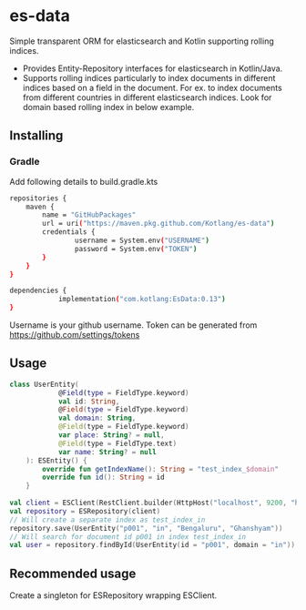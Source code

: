 # es-data
Simple transparent ORM for elasticsearch and Kotlin supporting rolling indices.

- Provides Entity-Repository interfaces for elasticsearch in Kotlin/Java.
- Supports rolling indices particularly to index documents in different indices based on a field in the document. 
For ex. to index documents from different countries in different elasticsearch indices. Look for domain
based rolling index in below example.

## Installing

### Gradle
Add following details to build.gradle.kts

```sh
repositories {
	maven {
		name = "GitHubPackages"
		url = uri("https://maven.pkg.github.com/Kotlang/es-data")
		credentials {
				username = System.env("USERNAME")
				password = System.env("TOKEN")
		}
	}
}

dependencies {
            implementation("com.kotlang:EsData:0.13")
}
```

Username is your github username.
Token can be generated from https://github.com/settings/tokens

## Usage

```kotlin
class UserEntity(
            @Field(type = FieldType.keyword)
            val id: String,
            @Field(type = FieldType.keyword)
            val domain: String,
            @Field(type = FieldType.keyword)
            var place: String? = null,
            @Field(type = FieldType.text)
            var name: String? = null
    ): ESEntity() {
        override fun getIndexName(): String = "test_index_$domain"
        override fun id(): String = id
    }
    
val client = ESClient(RestClient.builder(HttpHost("localhost", 9200, "http")))
val repository = ESRepository(client)
// Will create a separate index as test_index_in
repository.save(UserEntity("p001", "in", "Bengaluru", "Ghanshyam"))
// Will search for document id p001 in index test_index_in
val user = repository.findById(UserEntity(id = "p001", domain = "in"))
```

## Recommended usage
Create a singleton for ESRepository wrapping ESClient.


